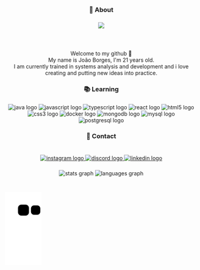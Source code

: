 <h3 align="center">👋 About</h3>

###

<div align="center">
  <img height="175" src="https://media.tenor.com/GfSX-u7VGM4AAAAC/coding.gif"  />
</div>

###

<br clear="both">

<p align="center">Welcome to my github 👋<br>My name is João Borges, I'm 21 years old.<br>I am currently trained in systems analysis and development and i love creating and putting new ideas into practice.</p>

###

<h3 align="center">📚 Learning</h3>

###

<div align="center">
  <img src="https://cdn.jsdelivr.net/gh/devicons/devicon/icons/java/java-plain-wordmark.svg" height="39" width="51" alt="java logo"  />
  <img src="https://cdn.jsdelivr.net/gh/devicons/devicon/icons/javascript/javascript-plain.svg" height="39" width="51" alt="javascript logo"  />
  <img src="https://cdn.jsdelivr.net/gh/devicons/devicon/icons/typescript/typescript-plain.svg" height="39" width="51" alt="typescript logo"  />
  <img src="https://cdn.jsdelivr.net/gh/devicons/devicon/icons/react/react-original-wordmark.svg" height="39" width="51" alt="react logo"  />
  <img src="https://cdn.jsdelivr.net/gh/devicons/devicon/icons/html5/html5-plain-wordmark.svg" height="39" width="51" alt="html5 logo"  />
  <img src="https://cdn.jsdelivr.net/gh/devicons/devicon/icons/css3/css3-plain-wordmark.svg" height="39" width="51" alt="css3 logo"  />
  <img src="https://cdn.jsdelivr.net/gh/devicons/devicon/icons/docker/docker-plain-wordmark.svg" height="39" width="51" alt="docker logo"  />
  <img src="https://cdn.jsdelivr.net/gh/devicons/devicon/icons/mongodb/mongodb-plain-wordmark.svg" height="39" width="51" alt="mongodb logo"  />
  <img src="https://cdn.jsdelivr.net/gh/devicons/devicon/icons/mysql/mysql-original-wordmark.svg" height="39" width="51" alt="mysql logo"  />
  <img src="https://cdn.jsdelivr.net/gh/devicons/devicon/icons/postgresql/postgresql-plain-wordmark.svg" height="39" width="51" alt="postgresql logo"  />
</div>

###

<p align="left"></p>

###

<h3 align="center">📩 Contact</h3>

###

<br clear="both">

<div align="center">
  <a href="https://instagram.com/offjaao" target="_blank">
    <img src="https://img.shields.io/static/v1?message=Instagram&logo=instagram&label=&color=E4405F&logoColor=white&labelColor=&style=flat" height="25" alt="instagram logo"  />
  </a>
  <a href="jaao#6128" target="_blank">
    <img src="https://img.shields.io/static/v1?message=Discord&logo=discord&label=&color=7289DA&logoColor=white&labelColor=&style=flat" height="25" alt="discord logo"  />
  </a>
  <a href="https://www.linkedin.com/in/offjaao/" target="_blank">
    <img src="https://img.shields.io/static/v1?message=LinkedIn&logo=linkedin&label=&color=0077B5&logoColor=white&labelColor=&style=flat" height="25" alt="linkedin logo"  />
  </a>
</div>

###

<p align="left"></p>

###

<div align="center">
  <img src="https://github-readme-stats.vercel.app/api?hide_title=false&hide_rank=false&show_icons=true&include_all_commits=true&count_private=true&disable_animations=false&theme=dracula&locale=en&hide_border=false&username=offjaao" height="150" alt="stats graph"  />
  <img src="https://github-readme-stats.vercel.app/api/top-langs?locale=en&hide_title=false&layout=compact&card_width=320&langs_count=5&theme=dracula&hide_border=false&username=offjaao" height="150" alt="languages graph"  />
</div>

###

<div align="left">
</div>

###

<br clear="both">

<img src="https://raw.githubusercontent.com/ghosharnab00/ghosharnab00/output/github-contribution-grid-snake.svg" alt="Snake animation" />

###
